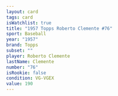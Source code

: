 ```yaml
---
layout: card
tags: card
isWatchlist: true
title: "1957 Topps Roberto Clemente #76"
sport: Baseball
year: "1957"
brand: Topps
subset: ""
player: Roberto Clemente
lastName: Clemente
number: "76"
isRookie: false
condition: VG-VGEX
value: 190
---
```

